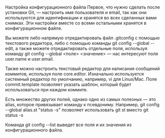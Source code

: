 Настройка конфигурационного файла
Первое, что нужно сделать после установки Git, — настроить имя пользователя и email, так как они используются для идентификации и хранятся во всех сделанных вами снимках. Эти настройки вместе со всеми остальными хранятся в конфигурационном файле.

Вы можете либо напрямую отредактировать файл .gitconfig с помощью текстового редактора, либо с помощью команды git config --global --edit, а также можете отредактировать отдельные поля, используя команду git config --global <поле> <значение> — нас интересуют поля user.name и user.email.

Также можно настроить текстовый редактор для написания сообщений коммитов, используя поле core.editor. Изначально используется системный редактор по умолчанию, например, vi для Linux/Mac. Поле commit.template позволяет указать шаблон, который будет использоваться при каждом коммите.

Есть множество других полей, однако одно из самых полезных — это alias, которое привязывает команду к псевдониму. Например, git config --global alias.st "status -s" позволяет использовать git st вместо git status -s

Команда git config --list выведет все поля и их значения из конфигурационного файла.
